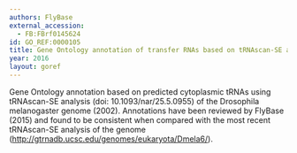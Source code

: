 ```yaml
--- 
authors: FlyBase
external_accession: 
  - FB:FBrf0145624
id: GO_REF:0000105
title: Gene Ontology annotation of transfer RNAs based on tRNAscan-SE analysis of the Drosophila melanogaster genome (2002).
year: 2016
layout: goref
---
```


Gene Ontology annotation based on predicted cytoplasmic tRNAs using tRNAscan-SE analysis (doi: 10.1093/nar/25.5.0955) of the Drosophila melanogaster genome (2002). Annotations have been reviewed by FlyBase (2015) and found to be consistent when compared with the most recent tRNAscan-SE analysis of the genome (http://gtrnadb.ucsc.edu/genomes/eukaryota/Dmela6/).
